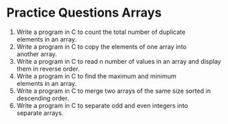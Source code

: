 # Practice Questions Arrays

1. Write a program in C to count the total number of duplicate elements in an array.
2. Write a program in C to copy the elements of one array into another array.
3. Write a program in C to read n number of values in an array and display them in reverse order.
4. Write a program in C to find the maximum and minimum elements in an array.
5. Write a program in C to merge two arrays of the same size sorted in descending order.
6. Write a program in C to separate odd and even integers into separate arrays.
